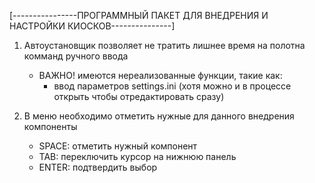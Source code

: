 [----------------ПРОГРАММНЫЙ ПАКЕТ ДЛЯ ВНЕДРЕНИЯ И НАСТРОЙКИ КИОСКОВ---------------]

1. Автоустановщик позволяет не тратить лишнее время на полотна комманд ручного ввода
    - ВАЖНО!
    имеются нереализованные функции, такие как:
        - ввод параметров settings.ini (хотя можно и в процессе открыть
                                        чтобы отредактировать сразу)

2. В меню необходимо отметить нужные для данного внедрения компоненты
    - SPACE: отметить нужный компонент
    - TAB: переключить курсор на нижнюю панель
    - ENTER: подтвердить выбор
